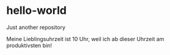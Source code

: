 # hello-world

Just another repository

Meine Lieblingsuhrzeit ist 10 Uhr, weil ich ab dieser Uhrzeit am produktivsten bin!

